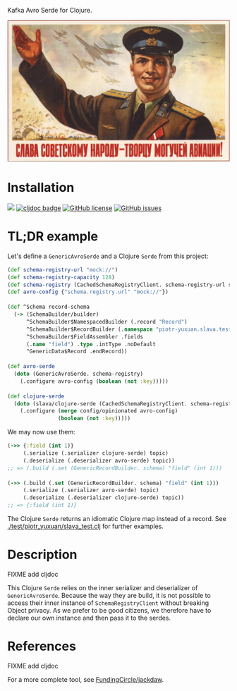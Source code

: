 Kafka Avro Serde for Clojure.

![слава советскому народу](dev-resources/слава-советскому-народу.jpg)

# Installation

[![](https://img.shields.io/clojars/v/piotr-yuxuan/slava.svg)](https://clojars.org/piotr-yuxuan/slava)
[![cljdoc badge](https://cljdoc.org/badge/piotr-yuxuan/slava)](https://cljdoc.org/d/piotr-yuxuan/slava/CURRENT)
[![GitHub license](https://img.shields.io/github/license/piotr-yuxuan/slava)](https://github.com/piotr-yuxuan/slava/blob/main/LICENSE)
[![GitHub issues](https://img.shields.io/github/issues/piotr-yuxuan/slava)](https://github.com/piotr-yuxuan/slava/issues)

# TL;DR example

Let's define a `GenericAvroSerde` and a Clojure `Serde` from this project:

``` clojure
(def schema-registry-url "mock://")
(def schema-registry-capacity 128)
(def schema-registry (CachedSchemaRegistryClient. schema-registry-url schema-registry-capacity))
(def avro-config {"schema.registry.url" "mock://"})

(def ^Schema record-schema
  (-> (SchemaBuilder/builder)
      ^SchemaBuilder$NamespacedBuilder (.record "Record")
      ^SchemaBuilder$RecordBuilder (.namespace "piotr-yuxuan.slava.test")
      ^SchemaBuilder$FieldAssembler .fields
      (.name "field") .type .intType .noDefault
      ^GenericData$Record .endRecord))

(def avro-serde
  (doto (GenericAvroSerde. schema-registry)
    (.configure avro-config (boolean (not :key)))))

(def clojure-serde
  (doto (slava/clojure-serde (CachedSchemaRegistryClient. schema-registry-url schema-registry-capacity))
    (.configure (merge config/opinionated avro-config)
                (boolean (not :key)))))
```

We may now use them:

``` clojure
(->> {:field (int 1)}
     (.serialize (.serializer clojure-serde) topic)
     (.deserialize (.deserializer avro-serde) topic))
;; => (.build (.set (GenericRecordBuilder. schema) "field" (int 1)))

(->> (.build (.set (GenericRecordBuilder. schema) "field" (int 1)))
     (.serialize (.serializer avro-serde) topic)
     (.deserialize (.deserializer clojure-serde) topic))
;; => {:field (int 1)}
```

The Clojure `Serde` returns an idiomatic Clojure map instead of a
record. See
[./test/piotr_yuxuan/slava_test.clj](./test/piotr_yuxuan/slava_test.clj)
for further examples.

# Description

FIXME add cljdoc

This Clojure `Serde` relies on the inner serializer and deserializer
of `GenericAvroSerde`. Because the way they are build, it is not
possible to access their inner instance of `SchemaRegistryClient`
without breaking Object privacy. As we prefer to be good citizens, we
therefore have to declare our own instance and then pass it to the
serdes.

# References

FIXME add cljdoc

For a more complete tool, see
[FundingCircle/jackdaw](https://github.com/FundingCircle/jackdaw).
